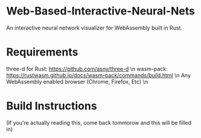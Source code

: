 # Web-Based-Interactive-Neural-Nets
An interactive neural network visualizer for WebAssembly built in Rust.

# Requirements
three-d for Rust: https://github.com/asny/three-d \n
wasm-pack: https://rustwasm.github.io/docs/wasm-pack/commands/build.html \n
Any WebAssembly enabled browser (Chrome, Firefox, Etc) \n

# Build Instructions
(If you're actually reading this, come back tommorow and this will be filled in)
